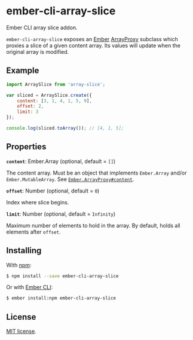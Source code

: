# ember-cli-array-slice

Ember CLI array slice addon.

`ember-cli-array-slice` exposes an [Ember][ember] [ArrayProxy][proxy] subclass which proxies a slice
of a given content array. Its values will update when the original array is modified.

## Example

```js
import ArraySlice from 'array-slice';

var sliced = ArraySlice.create({
	content: [3, 1, 4, 1, 5, 9],
	offset: 2,
	limit: 3
});

console.log(sliced.toArray()); // [4, 1, 5];
```

## Properties

**`content`**: Ember.Array (optional, default = `[]`)

The content array. Must be an object that implements `Ember.Array` and/or `Ember.MutableArray`.
See [`Ember.ArrayProxy#content`][content].

**`offset`**: Number (optional, default = `0`)

Index where slice begins.

**`limit`**: Number (optional, default = `Infinity`)

Maximum number of elements to hold in the array. By default, holds all elements after `offset`.

## Installing

With [npm][npm]:

```sh
$ npm install --save ember-cli-array-slice
```

Or with [Ember CLI][cli]:

```sh
$ ember install:npm ember-cli-array-slice
```

## License

[MIT license](LICENSE.md).

[ember]: http://emberjs.com/
[proxy]: http://emberjs.com/api/classes/Ember.ArrayProxy.html
[content]: http://emberjs.com/api/classes/Ember.ArrayProxy.html#property_content
[npm]: https://www.npmjs.com/
[cli]: http://www.ember-cli.com/
